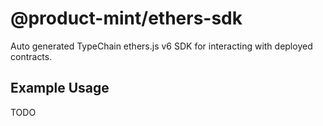 # @product-mint/ethers-sdk

Auto generated TypeChain ethers.js v6 SDK for interacting with deployed contracts.

## Example Usage

TODO